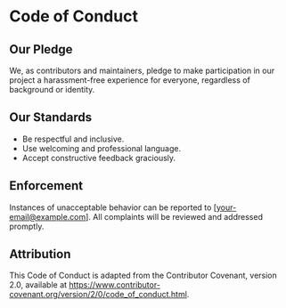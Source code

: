# Code of Conduct

## Our Pledge
We, as contributors and maintainers, pledge to make participation in our project a harassment-free experience for everyone, regardless of background or identity.

## Our Standards
- Be respectful and inclusive.
- Use welcoming and professional language.
- Accept constructive feedback graciously.

## Enforcement
Instances of unacceptable behavior can be reported to [your-email@example.com]. All complaints will be reviewed and addressed promptly.

## Attribution
This Code of Conduct is adapted from the Contributor Covenant, version 2.0, available at https://www.contributor-covenant.org/version/2/0/code_of_conduct.html.
